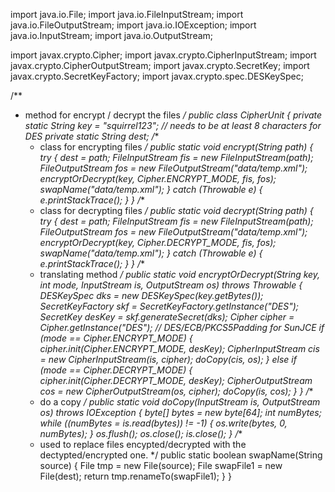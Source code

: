 import java.io.File;
import java.io.FileInputStream;
import java.io.FileOutputStream;
import java.io.IOException;
import java.io.InputStream;
import java.io.OutputStream;

import javax.crypto.Cipher;
import javax.crypto.CipherInputStream;
import javax.crypto.CipherOutputStream;
import javax.crypto.SecretKey;
import javax.crypto.SecretKeyFactory;
import javax.crypto.spec.DESKeySpec;

/**
 * method for encrypt / decrypt the files
 */
public class CipherUnit {
    private static String key = "squirrel123"; // needs to be at least 8 characters for DES
    private static String dest;
    /**
    * class for encrypting files
    */
    public static void encrypt(String path) {
        try {
            dest = path;
            FileInputStream fis = new FileInputStream(path);
            FileOutputStream fos = new FileOutputStream("data/temp.xml");
            encryptOrDecrypt(key, Cipher.ENCRYPT_MODE, fis, fos);
            swapName("data/temp.xml");
        } catch (Throwable e) {
            e.printStackTrace();
        }
    }
    /**
    * class for decrypting files
    */
    public static void decrypt(String path) {
        try {
            dest = path;
            FileInputStream fis = new FileInputStream(path);
            FileOutputStream fos = new FileOutputStream("data/temp.xml");
            encryptOrDecrypt(key, Cipher.DECRYPT_MODE, fis, fos);
            swapName("data/temp.xml");
        } catch (Throwable e) {
            e.printStackTrace();
        }
    }
    /**
    * translating method
    */
    public static void encryptOrDecrypt(String key, int mode, InputStream is, OutputStream os) throws Throwable {
        DESKeySpec dks = new DESKeySpec(key.getBytes());
        SecretKeyFactory skf = SecretKeyFactory.getInstance("DES");
        SecretKey desKey = skf.generateSecret(dks);
        Cipher cipher = Cipher.getInstance("DES"); // DES/ECB/PKCS5Padding for SunJCE
        if (mode == Cipher.ENCRYPT_MODE) {
            cipher.init(Cipher.ENCRYPT_MODE, desKey);
            CipherInputStream cis = new CipherInputStream(is, cipher);
            doCopy(cis, os);
        } else if (mode == Cipher.DECRYPT_MODE) {
            cipher.init(Cipher.DECRYPT_MODE, desKey);
            CipherOutputStream cos = new CipherOutputStream(os, cipher);
            doCopy(is, cos);
        }
    }
    /**
    * do a copy
    */
    public static void doCopy(InputStream is, OutputStream os) throws IOException {
        byte[] bytes = new byte[64];
        int numBytes;
        while ((numBytes = is.read(bytes)) != -1) {
            os.write(bytes, 0, numBytes);
        }
        os.flush();
        os.close();
        is.close();
    }
    /**
    * used to replace files encypted/decrypted with the dectypted/encrypted one.
    */
    public static boolean swapName(String source) {
        File tmp = new File(source);
        File swapFile1 = new File(dest);
        return tmp.renameTo(swapFile1);
    }
}